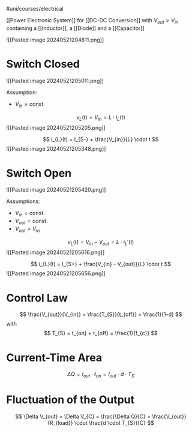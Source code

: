 #uni/courses/electrical 

[[Power Electronic System]] for [[DC-DC Conversion]] with $V_{out} > V_{in}$ containing a [[Inductor]], a [[Diode]] and a [[Capacitor]]

![[Pasted image 20240521204811.png]]

# Switch Closed

![[Pasted image 20240521205011.png]]

Assumption:
- $V_{in} = \text{const.}$

$$
v_{L}(t) = V_{in} = L \cdot i_{L}(t)
$$
![[Pasted image 20240521205205.png]]

$$
i_{L}(t) = I_{S-} + \frac{V_{in}}{L} \cdot t
$$
![[Pasted image 20240521205348.png]]

# Switch Open

![[Pasted image 20240521205420.png]]

Assumptions:
- $V_{in} = \text{const.}$
- $V_{out} = \text{const.}$
- $V_{out} > V_{in}$

$$
v_{L}(t) = V_{in} - V_{out} = L \cdot i_{L}'(t)
$$
![[Pasted image 20240521205616.png]]

$$
i_{L}(t) = I_{S+} + \frac{V_{in} - V_{out}}{L} \cdot t
$$
![[Pasted image 20240521205656.png]]

# Control Law

$$
\frac{V_{out}}{V_{in}} = \frac{T_{S}}{t_{off}} = \frac{1}{1-d}
$$
with
$$
T_{S} = t_{on} + t_{off} = \frac{1}{f_{c}}
$$

# Current-Time Area

$$
\Delta Q = I_{out} \cdot t_{on} = I_{out} \cdot d \cdot T_{S}
$$

# Fluctuation of the Output 

$$
\Delta V_{out} = \Delta V_{C} = \frac{\Delta Q}{C} = \frac{V_{out}}{R_{load}} \cdot \frac{d \cdot T_{S}}{C}
$$